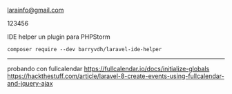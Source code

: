 larainfo@gmail.com

123456


IDE helper un plugin para PHPStorm

```composer require --dev barryvdh/laravel-ide-helper```

---
probando con fullcalendar
https://fullcalendar.io/docs/initialize-globals
https://hackthestuff.com/article/laravel-8-create-events-using-fullcalendar-and-jquery-ajax
